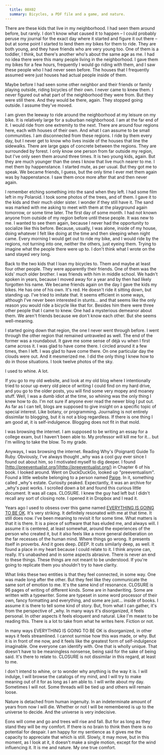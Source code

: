 ```yaml
---
  title: 00X02
  summary: Bicycles, a PDF file and a game, and nature.
---
```

There are these kids that live in my neighborhood. I had seen them around before, but rarely. I don't know what caused it to happen &ndash; I could probably peruse my journal for the exact day where it started and figure it out there &ndash; but at some point I started to lend them my bikes for them to ride. They are both young, and they have friends who are very young too. One of them is a toddler, I think, but there's another who's about the same age as me. I had no idea there were this many people living in the neighborhood. I gave them my bikes for a few hours, frequently I would go riding with them, and I saw these people who I had never seen before. The houses that I frequently assumed were just houses had actual people inside of them.

Maybe before I had seen some other neighbor and their friends or family playing outside, riding bicycles of their own. I never came to knew them. I never figured out what part of the neighborhood they were from. But they were still there. And they would be there, again. They stopped going outside. I assume they've moved.

I am given the leeway to ride around the neighborhood at my leisure on my bike. It is relatively large for a suburban neighborhood. I am at the far end of it. I would ride from one extremity to the next. There are around four regions here, each with houses of their own. And what I can assume to be small communities. I am disconnected from these regions. I ride by them every day, but I never get to know who lives inside of the houses that line the sidewalks. There are large gaps of concrete between the regions. They are surrounded by forest. I only know one person from far outside my region, but I've only seen them around three times. It is two young kids, again. But they are much younger than the ones I know that live much nearer to me. I met them by happenstance. I started mute, as per usual. But they got me to speak. We became friends, I guess, but the only time I ever met them again was by happenstance. I saw them once more after that and then never again.

I remember etching something into the sand when they left. I had some film left in my Polaroid. I took some photos of the trees, and of them. I gave it to the kids and their much older sister. I wonder if they still have it. The sand was marked with me asking to meet with them at the playground again tomorrow, or some time later. The first day of some month. I had not known anyone from outside of my region before until these people. It was new to me. I wanted to see them again, because I never had the opportunity to socialize like this before. Because, usually, I was alone, inside of my house, doing whatever I felt like doing at the time and then sleeping when night came. Every morning I would get out to ride my bike, and I would ride by the regions, not turning into one, neither the others, just eyeing them. Trying to imagine what the people there were up to. I don't think what I wrote on the sand stayed very long.

Back to the two kids that I loan my bicycles to. Them and maybe at least four other people. They were apparently their friends. One of them was the kids' much older brother. I was friends with him in middle school. We hadn't spoken in years, because I moved away for a year and by then had likely forgotten his name. We became friends again on the day I gave the kids my bikes. He has one of his own. It's red. He doesn't ride it sitting down, but standing up. I've tried to imitate that. It seems efficient in some ways, although I've never been interested in stunts... and that seems like the only reason you would ride a bicycle like that for. Besides him there were three other people that I came to knew. One had a mysterious demeanor about them. We aren't friends because we don't know each other. But she seems well-meaning.

I started going down that region, the one I never went through before. I went through the other region that remained untraveled as well. The end of the former was a roundabout. It gave me some sense of d&eacute;j&agrave; vu when I first came across it. I was glad to have come there. I circled around it a few times, then I left. I was glad to have come there. On one particular day the clouds were out. And it mesmerized me. I did the only thing I knew how to do in those situations. I took twelve photos of the sky.

I used to whine. A lot.

If you go to my old website, and look at my old blog where I intentionally tried to scour up every old piece of writing I could find on my hard drive, and you go to the older posts, you will find some very mopey and moaney stuff. Well, I was a dumb idiot at the time, so whining was the only thing I knew how to do. I'm not sure if anyone ever read the newer blog I put out. As far as I can tell, blogs are supposed to give insight on a specific topic of special interest. Like botany, or programming. Journaling is not entirely dissimilar to blogging, but it is not a blog regardless. If there is one thing I am good at, it is self-indulgence. Blogging does not fit in that mold.

I was browsing the internet. I am supposed to be writing an essay for a college exam, but I haven't been able to. My professor will kill me for it... but I'm willing to take the blow. To my grade.

Anyways, I was browsing the internet. Reading Why's (Poignant) Guide To Ruby. Obviously, I've always thought _why was a cool guy ever since I found out about him, so I motivated myself to dig deeper. I found [http://preeventualist.org/](http://preeventualist.org/) in Chapter 6 of his book. I looked around. Went on DuckDuckGo, looked up "preeventualism". Found a little website belonging to a person named [Paige](https://viewsourcecode.org/). In it, something called _why's estate. Curiosity peaked. Expectantly, it was an archive for _why's past works. I scrolled down a bit and found this curious little document. It was all caps. CLOSURE. I knew the guy had left but I didn't recall any sort of closing note. I opened it in Dropbox and I read it.

Years ago I used to obsess over this game named [EVERYTHING IS GOING TO BE OK](https://alienmelon.itch.io/everything-is-going-to-be-ok). It's very striking. It definitely resonated with me at that time. It still does now. I've been meaning to revisit it for some time. What matters is that it is there. It is a piece of software that has eluded me, and always will. I assume it is centered, at least somewhat, around the experiences of the person who created it, but it also feels like a more general deliberation on the far recesses of the human mind. Where things go wrong. It presents itself in proverbs. And it goes deep. *DEEP*. It cuts similarly deep, as well. It found a place in my heart because I could relate to it. I think anyone can, really. It's unabashed and in some aspects abrasive. There is never an end to these things. These things are not meant to be understood. If you're going to replicate them you shouldn't try to have clarity.

What links these two entities is that they feel connected, in some way. One was made long after the other. But they feel like they communicate the same sort of emotion to me. It's the same kind of resonance. CLOSURE is 96 pages of writing of different kinds. Some are in handwriting. Some are written with a typewriter. Some are typeset in some word processor of their own, fancy formatting and everything, and some are just... inside of books. I assume it is there to tell some kind of story. But, from what I can gather, it's from the perspective of _why. In many ways it's disorganized, it feels personal. In other aspects it feels eloquent and natural. Like I'm meant to be reading this. There is a lot to take from what he writes here. Fiction or not.

In many ways EVERYTHING IS GOING TO BE OK is disorganized, in other ways it feels streamlined. I cannot surmise how this was made, or why. But it is in front of me now, and it feels like the greatest form of self-indulgence imaginable. One everyone can identify with. One that is wholly unique. That doesn't have to be meaningless nonsense, being said for the sake of being said. It's there to relate to. CLOSURE is not dissimilar in this regard, at least to me.

I don't intend to whine, or to wonder why anything is the way it is. I will indulge, I will browse the catalogs of my mind, and I will try to make meaning out of it for as long as I am able to. I will write about my day. Sometimes I will not. Some threads will be tied up and others will remain loose.

Nature is detached from human ingenuity. In an indeterminate amount of years from now I will die. Whether or not I will be remembered is up to the universe to decide. And the universe is very indecisive.

Eons will come and go and trees will rise and fall. But for as long as they stand they will be my comfort. If there is no brain to think then there is no potential for despair. I am happy for my sentience as it gives me the capacity to appreciate that which is still. Slowly, it may move, but in this moment, as I look at it, it doesn't make a single motion, except for the wind influencing it. It is me and nature. My one true comfort.
